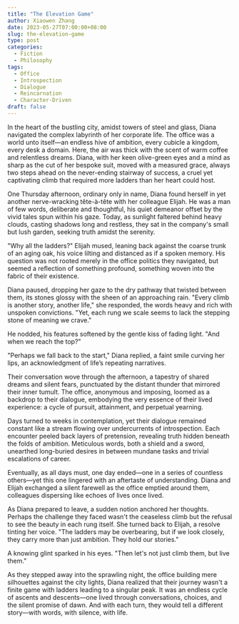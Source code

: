```yaml
---
title: "The Elevation Game"
author: Xiaowen Zhang
date: 2023-05-27T07:00:00+08:00
slug: the-elevation-game
type: post
categories:
  - Fiction
  - Philosophy
tags:
  - Office
  - Introspection
  - Dialogue
  - Reincarnation
  - Character-Driven
draft: false
---
```


In the heart of the bustling city, amidst towers of steel and glass, Diana navigated the complex labyrinth of her corporate life. The office was a world unto itself—an endless hive of ambition, every cubicle a kingdom, every desk a domain. Here, the air was thick with the scent of warm coffee and relentless dreams. Diana, with her keen olive-green eyes and a mind as sharp as the cut of her bespoke suit, moved with a measured grace, always two steps ahead on the never-ending stairway of success, a cruel yet captivating climb that required more ladders than her heart could host.

One Thursday afternoon, ordinary only in name, Diana found herself in yet another nerve-wracking tête-à-tête with her colleague Elijah. He was a man of few words, deliberate and thoughtful, his quiet demeanor offset by the vivid tales spun within his gaze. Today, as sunlight faltered behind heavy clouds, casting shadows long and restless, they sat in the company's small but lush garden, seeking truth amidst the serenity.

"Why all the ladders?" Elijah mused, leaning back against the coarse trunk of an aging oak, his voice lilting and distanced as if a spoken memory. His question was not rooted merely in the office politics they navigated, but seemed a reflection of something profound, something woven into the fabric of their existence.

Diana paused, dropping her gaze to the dry pathway that twisted between them, its stones glossy with the sheen of an approaching rain. "Every climb is another story, another life," she responded, the words heavy and rich with unspoken convictions. "Yet, each rung we scale seems to lack the stepping stone of meaning we crave."

He nodded, his features softened by the gentle kiss of fading light. "And when we reach the top?" 

"Perhaps we fall back to the start," Diana replied, a faint smile curving her lips, an acknowledgment of life’s repeating narratives.

Their conversation wove through the afternoon, a tapestry of shared dreams and silent fears, punctuated by the distant thunder that mirrored their inner tumult. The office, anonymous and imposing, loomed as a backdrop to their dialogue, embodying the very essence of their lived experience: a cycle of pursuit, attainment, and perpetual yearning.

Days turned to weeks in contemplation, yet their dialogue remained constant like a stream flowing over undercurrents of introspection. Each encounter peeled back layers of pretension, revealing truth hidden beneath the folds of ambition. Meticulous words, both a shield and a sword, unearthed long-buried desires in between mundane tasks and trivial escalations of career.

Eventually, as all days must, one day ended—one in a series of countless others—yet this one lingered with an aftertaste of understanding. Diana and Elijah exchanged a silent farewell as the office emptied around them, colleagues dispersing like echoes of lives once lived.

As Diana prepared to leave, a sudden notion anchored her thoughts. Perhaps the challenge they faced wasn't the ceaseless climb but the refusal to see the beauty in each rung itself. She turned back to Elijah, a resolve tinting her voice. "The ladders may be overbearing, but if we look closely, they carry more than just ambition. They hold our stories."

A knowing glint sparked in his eyes. "Then let's not just climb them, but live them."

As they stepped away into the sprawling night, the office building mere silhouettes against the city lights, Diana realized that their journey wasn't a finite game with ladders leading to a singular peak. It was an endless cycle of ascents and descents—one lived through conversations, choices, and the silent promise of dawn. And with each turn, they would tell a different story—with words, with silence, with life. 